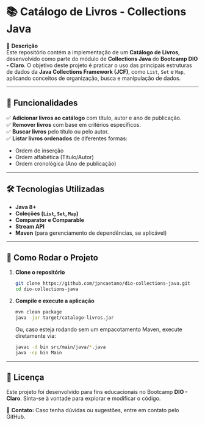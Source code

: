 # 📚 Catálogo de Livros - Collections Java

📌 **Descrição**  
Este repositório contém a implementação de um **Catálogo de Livros**, desenvolvido como parte do módulo de **Collections Java** do **Bootcamp DIO - Claro**. O objetivo deste projeto é praticar o uso das principais estruturas de dados da **Java Collections Framework (JCF)**, como `List`, `Set` e `Map`, aplicando conceitos de organização, busca e manipulação de dados.

---

## 🚀 Funcionalidades  

✅ **Adicionar livros ao catálogo** com título, autor e ano de publicação.  
✅ **Remover livros** com base em critérios específicos.  
✅ **Buscar livros** pelo título ou pelo autor.  
✅ **Listar livros ordenados** de diferentes formas:  
  - Ordem de inserção  
  - Ordem alfabética (Título/Autor)  
  - Ordem cronológica (Ano de publicação)  

---

## 🛠️ Tecnologias Utilizadas  

- **Java 8+**  
- **Coleções (`List`, `Set`, `Map`)**  
- **Comparator e Comparable**  
- **Stream API**  
- **Maven** (para gerenciamento de dependências, se aplicável)  

---

## 🔧 Como Rodar o Projeto  

1. **Clone o repositório**  
   ```sh
   git clone https://github.com/jpncaetano/dio-collections-java.git
   cd dio-collections-java
   ```

2. **Compile e execute a aplicação**  
   ```sh
   mvn clean package
   java -jar target/catalogo-livros.jar
   ```

   Ou, caso esteja rodando sem um empacotamento Maven, execute diretamente via:  
   ```sh
   javac -d bin src/main/java/*.java
   java -cp bin Main
   ```

---

## 📜 Licença  

Este projeto foi desenvolvido para fins educacionais no Bootcamp **DIO - Claro**. Sinta-se à vontade para explorar e modificar o código.  

📩 **Contato:** Caso tenha dúvidas ou sugestões, entre em contato pelo GitHub.  
